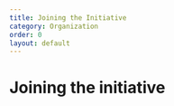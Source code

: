 ```yaml
---
title: Joining the Initiative
category: Organization
order: 0
layout: default
---
```


# Joining the initiative
